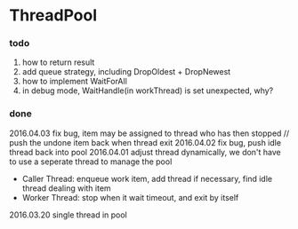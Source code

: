 ThreadPool
==========

### todo
1. how to return result
2. add queue strategy, including DropOldest + DropNewest
3. how to implement WaitForAll
4. in debug mode, WaitHandle(in workThread) is set unexpected, why?

### done
2016.04.03 fix bug, item may be assigned to thread who has then stopped // push the undone item back when thread exit
2016.04.02 fix bug, push idle thread back into pool
2016.04.01 adjust thread dynamically, we don't have to use a seperate thread to manage the pool

- Caller Thread: enqueue work item, add thread if necessary, find idle thread dealing with item
- Worker Thread: stop when it wait timeout, and exit by itself

2016.03.20 single thread in pool